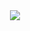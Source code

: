 <center><a href="https://web.whatsapp.com/send?phone=8613188709023"><img src="https://aalux.ru/wp-content/uploads/2021/03/aalux.png"></center>
